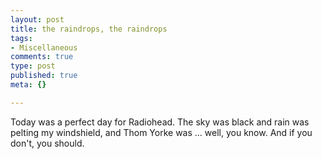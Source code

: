 ```yaml
--- 
layout: post
title: the raindrops, the raindrops
tags: 
- Miscellaneous
comments: true
type: post
published: true
meta: {}

---
```

Today was a perfect day for Radiohead. The sky was black and rain was pelting my windshield, and Thom Yorke was ... well, you know. And if you don't, you should.
